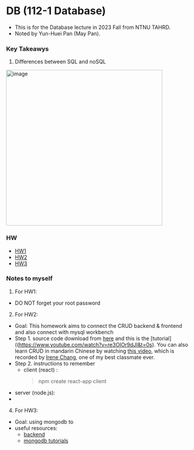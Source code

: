# DB (112-1 Database)

- This is for the Database lecture in 2023 Fall from NTNU TAHRD.
- Noted by Yun-Huei Pan (May Pan).

### Key Takeawys
1. Differences between SQL and noSQL
<img width="422" alt="image" src="https://github.com/PYH1107/DB/assets/93831321/55940d5b-5a0f-4eda-b9fa-086379bf56d6">


### HW
- [HW1](https://youtu.be/9TLJht8OsqI)
- [HW2](https://youtu.be/ULseoQCwAoQ)
- [HW3](https://youtu.be/QphMNU3LydQ)

### Notes to myself
1. For HW1:
  - DO NOT forget your root password
2. For HW2:
  - Goal: This homework aims to connect the CRUD backend & frontend and also connect with mysql workbench
  - Step 1. source code download from [here](https://github.com/machadop1407/Simple-CRUD-React-Node-MySQL) and this is the [tutorial]((https://www.youtube.com/watch?v=re3OIOr9dJI&t=0s). You can also learn CRUD in mandarin Chinese by watching [this video](https://www.youtube.com/watch?v=e98hQpi8Pac&t=186s), which is recorded by [Irene Chang](https://github.com/41071119H-Irene), one of my best classmate ever.
  - Step 2. instructions to remember
    - client (react) :
      > npm create react-app client
      > 
  - server (node.js):
  - 
4. For HW3:
  - Goal: using mongodb to 
  - useful resources:
    - [backend](https://www.tutussfunny.com/mern-full-stack-complete-application-mongodb-express-react-node-js/)
    - [mongodb tutorials](https://www.youtube.com/watch?v=gDOKSgqM-bQ)
